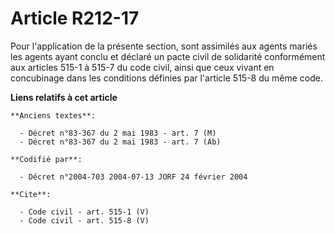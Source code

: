 # Article R212-17

Pour l'application de la présente section, sont assimilés aux agents mariés les agents ayant conclu et déclaré un pacte civil
de solidarité conformément aux articles 515-1 à 515-7 du code civil, ainsi que ceux vivant en concubinage dans les conditions
définies par l'article 515-8 du même code.

**Liens relatifs à cet article**

	**Anciens textes**:

	  - Décret n°83-367 du 2 mai 1983 - art. 7 (M)
	  - Décret n°83-367 du 2 mai 1983 - art. 7 (Ab)

	**Codifié par**:

	  - Décret n°2004-703 2004-07-13 JORF 24 février 2004

	**Cite**:

	  - Code civil - art. 515-1 (V)
	  - Code civil - art. 515-8 (V)

